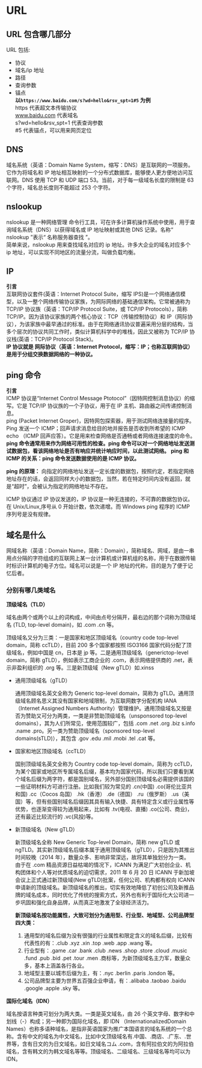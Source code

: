 # URL


## URL 包含哪几部分

URL 包括:

- 协议
- 域名/ip 地址
- 路径
- 查询参数
- 锚点<br>
  **以`https://www.baidu.com/s?wd=hello&rsv_spt=1#5` 为例**<br>
  https 代表超文本传输协议<br>
  www.baidu.com 代表域名<br>
  s?wd=hello&rsv_spt=1 代表查询参数<br>
  #5 代表锚点，可以用来网页定位<br>

## DNS

域名系统（英语：Domain Name System，缩写：DNS）是互联网的一项服务。它作为将域名和 IP 地址相互映射的一个分布式数据库，能够使人更方便地访问互联网。DNS 使用 TCP 和 UDP 端口 53。当前，对于每一级域名长度的限制是 63 个字符，域名总长度则不能超过 253 个字符。

## nslookup

nslookup 是一种网络管理 命令行工具，可在许多计算机操作系统中使用，用于查询域名系统（DNS）以获得域名或 IP 地址映射或其他 DNS 记录。名称“ nslookup ”表示“ 名称服务器查找 ”。<br>
简单来说，nslookup 用来查找域名对应的 ip 地址。许多大企业的域名对应多个 ip 地址，可以实现不同地区的流量分流，叫做负载均衡。

## IP

**引言**<br>
互联网协议套件(英语：Internet Protocol Suite，缩写 IPS)是一个网络通信模型，以及一整个网络传输协议家族，为网际网络的基础通信架构。它常被通称为 TCP/IP 协议族（英语：TCP/IP Protocol Suite，或 TCP/IP Protocols），简称 TCP/IP。因为该协议家族的两个核心协议：TCP（传输控制协议）和 IP（网际协议），为该家族中最早通过的标准。由于在网络通讯协议普遍采用分层的结构，当多个层次的协议共同工作时，类似计算机科学中的堆栈，因此又被称为 TCP/IP 协议栈(英语：TCP/IP Protocol Stack)。<br>
**IP 协议就是 网际协议（英语：Internet Protocol，缩写：IP；也称互联网协议）是用于分组交换数据网络的一种协议。**<br>

## ping 命令

**引言**<br>
ICMP 协议是“Internet Control Message Ptotocol”（因特网控制消息协议）的缩写。它是 TCP/IP 协议族的一个子协议，用于在 IP 主机、路由器之间传递控制消息。<br>
ping (Packet Internet Groper)，因特网包探索器，用于测试网络连接量的程序。Ping 发送一个 ICMP；回声请求消息给目的地并报告是否收到所希望的 ICMP echo （ICMP 回声应答）。它是用来检查网络是否通畅或者网络连接速度的命令。<br>
**ping 命令通常用来作为网络可用性的检查。ping 命令可以对一个网络地址发送测试数据包，看该网络地址是否有响应并统计响应时间，以此测试网络。**
**ping 和 ICMP 的关系：ping 命令发送数据使用的是 ICMP 协议。**<br>

**ping 的原理：**
向指定的网络地址发送一定长度的数据包，按照约定，若指定网络地址存在的话，会返回同样大小的数据包，当然，若在特定时间内没有返回，就是“超时”，会被认为指定的网络地址不存在。

ICMP 协议通过 IP 协议发送的，IP 协议是一种无连接的，不可靠的数据包协议。在 Unix/Linux,序号从 0 开始计数，依次递增。而 Windows ping 程序的 ICMP 序列号是没有规律。

## 域名是什么

网域名称（英语：Domain Name，简称：Domain），简称域名、网域，是由一串用点分隔的字符组成的互联网上某一台计算机或计算机组的名称，用于在数据传输时标识计算机的电子方位。域名可以说是一个 IP 地址的代称，目的是为了便于记忆后者。<br>

### 分别有哪几类域名

**顶级域名（TLD）**

域名由两个或两个以上的词构成，中间由点号分隔开，最右边的那个词称为顶级域名 (TLD, top-level domain)，如 .com .cn 等。

顶级域名又分为三类：一是国家和地区顶级域名（country code top-level domain，简称 ccTLD），目前 200 多个国家都按照 ISO3166 国家代码分配了顶级域名，例如中国是 cn，日本是 jp 等。二是通用顶级域名（generictop-level domain，简称 gTLD），例如表示工商企业的 .com，表示网络提供商的 .net，表示非盈利组织的 .org 等。三是新顶级域（New gTLD）如.xinss

- 通用顶级域名（gTLD）

  通用顶级域名英文全称为 Generic top-level domain，简称为 gTLD。通用顶级域名顾名思义其没有国家和地域限制，为互联网数字分配机构 IANA（Internet Assigned Numbers Authority）管理维护。通用顶级域名又按是否为赞助又可分为两类，一类是非赞助顶级域名（unsponsored top-level domains），其为人们所常见，使用范围较广，包括 .com .net .org .biz s.info .name .pro。另一类为赞助顶级域名（sponsored top-level domains(sTLD)），其包含 .gov .edu .mil .mobi .tel .cat 等。

- 国家和地区顶级域名（ccTLD）

  国别顶级域名英文全称为 Country code top-level domain，简称为 ccTLD，为某个国家或地区所专属域名后缀，基本均为国家代码，所以我们只要看到某个域名后缀为两字符，都是国别域名，另外部分国别顶级域名必需提供该国的一些证明材料方可进行注册。比如我们较为常见的 .cn(中国) .co(哥伦比亚共和国) .cc（Cocos 岛国） .hk（香港） .de（德国） .ru（俄罗斯） .us（美国）等，但有些国别域名后缀因其具有输入快捷、具有特定含义或行业属性等优势，也逐渐变得较为通用起来，比如有 .tv(电视、直播) .co(公司、商业)，还有最近比较流行的 .vc(风投)等。

- 新顶级域名（New gTLD）

  新顶级域名全称 New Generic Top-level Domain，简称 new gTLD 或 ngTLD。其实新顶级域名后缀本属于通用顶级域名（gTLD），只是因为其推出时间较晚（2014 年），数量众多、影响非常深远，故将其单独划分为一类。
  由于在 .com 精品资源日益枯竭的情况下，ICANN 为满足广大初创企业、机构团体和个人等对优质域名的迫切需求，2011 年 6 月 20 日 ICANN 于新加坡会议上正式通过新顶级域(New gTLD)批案，任何公司、机构都有权向 ICANN 申请新的顶级域名。新顶级域名的推出，切实有效地降低了初创公司及新推品牌的域名成本，同时优化了传统的搜索方式，另外也有利于国际化大公司进一步巩固和强化自身品牌，从而真正地激发了全球经济活力。<br>

  **新顶级域名按功能属性，大致可划分为通用型、行业型、地域型、公司品牌型四大类：**

  1. 通用型的域名后缀为没有很强的行业属性和限定含义的域名后缀，比较有代表性的有：.club .xyz .xin .top .web .app .wang 等。
  2. 行业型有：.game .car .bank .club .news .shop .store .cloud .music .fund .pub .bid .pet .tour .men .商标等，为新顶级域名主力军，数量众多，基本上涵盖各行各业。
  3. 地域型主要以城市后缀为主，有：.nyc .berlin .paris .london 等。
  4. 公司品牌型主要为世界五百强企业申请，有：.alibaba .taobao .baidu .google .apple .sky 等。

**国际化域名（IDN）**

域名按语言种类可划分为两大类。一类是英文域名，由 26 个英文字母、数字和中划线（-）构成；另一种即为国际化域名，即 IDN （InternationalizedDomain Names）也称多语种域名，是指非英语国家为推广本国语言的域名系统的一个总称。含有中文的域名为中文域名，比如中文顶级域名有.中国、.商店、.广东、.世界等，含有日文的为日文域名，如日文域名コム .com，含有阿拉伯文的为阿拉伯域名，含有韩文的为韩文域名等等。顶级域名、二级域名、三级域名等均可以为 IDN。

